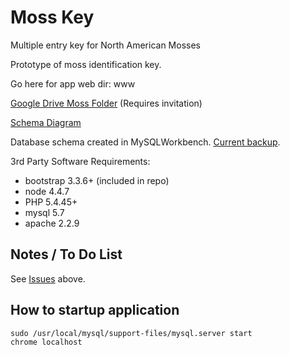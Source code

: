 # Moss Key
Multiple entry key for North American Mosses

Prototype of moss identification key.

Go here for app web dir:  www

[Google Drive Moss Folder](https://drive.google.com/drive/folders/0B-pAI5HnO75-S1VuenQ3dENjRWM) (Requires invitation)


[Schema Diagram](https://docs.google.com/drawings/d/1hsYuWH6XhbKBrbOBh2Q-OVCEWxAa-OF5mJIrrtirZ84/edit)

Database schema created in MySQLWorkbench.  [Current backup](https://github.com/kevinrae/mosskey/tree/master/db-backups).

3rd Party Software Requirements:
 * bootstrap 3.3.6+ (included in repo)
 * node 4.4.7
 * PHP 5.4.45+
 * mysql 5.7
 * apache 2.2.9
 
## Notes / To Do List
See [Issues](https://github.com/kevinrae/mosskey/issues) above.


## How to startup application
```
sudo /usr/local/mysql/support-files/mysql.server start
chrome localhost
```
